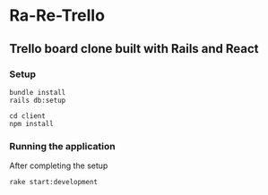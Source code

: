 # Ra-Re-Trello

## Trello board clone built with Rails and React

### Setup

```
bundle install
rails db:setup

cd client
npm install
```

### Running the application

After completing the setup

`rake start:development`
